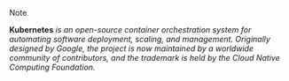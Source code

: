 
> [!NOTE]
> **Kubernetes** *is an open-source container orchestration system for automating software deployment, scaling, and management. Originally designed by Google, the project is now maintained by a worldwide community of contributors, and the trademark is held by the Cloud Native Computing Foundation.*
> 
